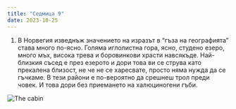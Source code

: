 ```yaml
---
title: "Седмица 9"
date: 2023-10-25
---
```

1. В Норвегия изведнъж значението на изразът в “гъза на географията” става много по-ясно. Голяма иглолистна гора, ясно, студено езеро, много мъх, висока трева и боровинкови храсти навсякъде. Най-близкия съсед е през езерото и дори това ви се струва като прекалена близост, не че не се харесвате, просто няма нужда да се гъчкаме.
В тези райони е по-вероятно да срешнеш трол преди човек. И това дори без приемането на халюциногени гъби.

![The cabin](https://github.com/wiseblondie/brum-thoughts-chain/assets/133108671/923aab8b-fd1d-44ed-b4df-e15870e28cad)
